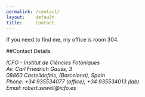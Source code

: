 ```yaml
---
permalink: /contact/
layout:    default
title:     Contact
---
```


If you need to find me, my office is room 304.

##Contact Details

<address>
    ICFO - Institut de Ciències Fotòniques<br>
    Av. Carl Friedrich Gauss, 3<br>
    08860 Castelldefels, (Barcelona), Spain<br>
    Phone: +34 935534077 (office), +34 935534013 (lab)<br>
    Email:  robert.sewell<span style="display:none">obfuscate</span>@icfo.es
</address>